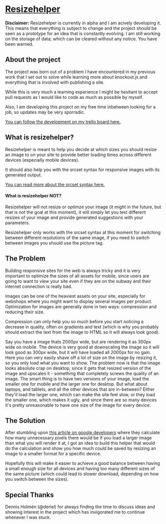 # [Resizehelper](http://www.resizehelper.com/)

**Disclaimer:**
Resizehelper is currently in alpha and I am acively developing it. This means that everything is subject to change and the project should be seen as a prototype for an idea that is constantly evolving. I am still working on the storage of data; which can be cleared without any notice. You have been warned.

## About the project

The project was born out of a problem I have encountered in my previous work that I set out to solve while learning more about knockout.js and everything that is involved with publishing a site.

While this is very much a learning experience I might be hesitant to accept pull requests as I would like to code as much as possible by myself.

Also, I am developing this project on my free time inbetween looking for a job, so updates may be very sporradic.

[You can follow the development on my trello board here.](https://trello.com/b/E59RSVxN/resizehelper)

## What is resizehelper?

Resizehelper is meant to help you decide at which sizes you should resize an image to on your site to provide better loading times across different devices (especially mobile devices).

It should also help you with the srcset syntax for responsive images with its generated output.

[You can read more about the srcset syntax here.](https://css-tricks.com/responsive-images-youre-just-changing-resolutions-use-srcset/)

#### What is resizehelper NOT?

Resizehelper will not resize or optimze your image (it might in the future, but that is not the goal at this moment), it will simply let you test different resizes of your image and provide generated suggestions with your parameters.

Resizehelper only works with the srcset syntax at this moment for switching between different resolutions of the same image, if you need to switch between images you should use the picture tag.

## The Problem

Building responsive sites for the web is always tricky and it is very important to optimize the sizes of all assets for mobile, since users are going to want to view your site even if they are on the subway and their internet connection is really bad.

Images can be one of the heaviest assets on your site, especially for webshops where you might want to display several images per product. Optimization for images are generally done in two ways: compression and reducing their size.

Compression can only help you so much before you start noticing a decrease in quality, often on gradients and text (which is why you probably should extract the text from the image to HTML so it will always look good).

Say you have a image thats 2000px wide, but are rendering it as 300px wide on mobile. The device is very good at downscaling the image so it will look good as 300px wide, but it will have loaded all 2000px for no gain. Here you can very easily shave off a lot of size on the image by resizing it, so you only load what you want to show. The problem now is that the image looks absolute crap on desktop, since it gets that resized version of the image and upscales it - something that completely screws the quality of an image. The smart thing is to have two versions of your image, load the smaller one for mobile and the larger one for desktop. But what about laptops, and tablets, and all the other devices that are in-between? Either they'll load the larger one, which can make the site feel slow, or they load the smaller one, which makes it ugly, and since there are so many devices it's pretty unreasonable to have one size of the image for every device.

## The Solution

After stumbling upon [this article on google developers](https://developers.google.com/web/fundamentals/performance/optimizing-content-efficiency/image-optimization?hl=en#delivering-scaled-image-assets) where they calculate how many unnecessary pixels there would be if you load a larger image than what you will render it at, I got an idea to build this helper that would do the calculation and show you how much could be saved by resizing an image to a smaller format for a specific device.

Hopefully this will make it easier to achieve a good balance between having a small enough size for all devices and having too many different sizes of the same picture (which could lead to slower download, depending on how you switch between the sizes).

## Special Thanks

Dennis Holmén (@deriel) for always finding the time to discuss ideas and showing interest in the project which has invigorated me to continue whenever I was stuck.
